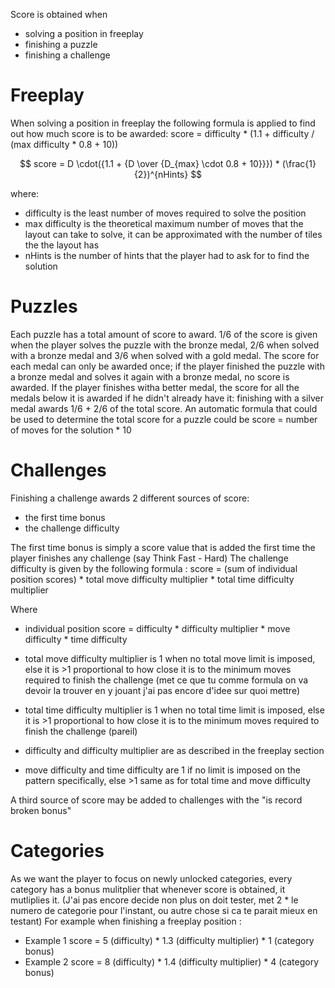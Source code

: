 Score is obtained when 
- solving a position in freeplay
- finishing a puzzle
- finishing a challenge

# Freeplay
When solving a position in freeplay the following formula is applied to find out how much score is to be awarded:
score = difficulty * (1.1 + difficulty / (max difficulty * 0.8 + 10))

$$ score = D \cdot({1.1 + {D \over {D_{max} \cdot 0.8 + 10}}}) * (\frac{1}{2})^{nHints} $$

where: 
- difficulty is the least number of moves required to solve the position
- max difficulty is the theoretical maximum number of moves that the layout can take to solve, it can be approximated with the number of tiles the the layout has
- nHints is the number of hints that the player had to ask for to find the solution

# Puzzles
Each puzzle has a total amount of score to award. 1/6 of the score is given when the player solves the puzzle with the bronze medal, 2/6 when solved with a bronze medal and 3/6 when solved with a gold medal. The score for each medal can only be awarded once; if the player finished the puzzle with a bronze medal and solves it again with a bronze medal, no score is awarded. If the player finishes witha better medal, the score for all the medals below it is awarded if he didn't already have it: finishing with a silver medal awards 1/6 + 2/6 of the total score.
An automatic formula that could be used to determine the total score for a puzzle could be score = number of moves for the solution * 10


# Challenges
Finishing a challenge awards 2 different sources of score:
- the first time bonus
- the challenge difficulty

The first time bonus is simply a score value that is added the first time the player finishes any challenge (say Think Fast - Hard)
The challenge difficulty is given by the following formula :
score = (sum of individual position scores) * total move difficulty multiplier * total time difficulty multiplier

Where
- individual position score = difficulty * difficulty multiplier * move difficulty * time difficulty

- total move difficulty multiplier is 1 when no total move limit is imposed, else it is >1 proportional to how close it is to the minimum moves required to finish the challenge (met ce que tu comme formula on va devoir la trouver en y jouant j'ai pas encore d'idee sur quoi mettre)
- total time difficulty multiplier is 1 when no total time limit is imposed, else it is >1 proportional to how close it is to the minimum moves required to finish the challenge (pareil)

- difficulty and difficulty multiplier are as described in the freeplay section
- move difficulty and time difficulty are 1 if no limit is imposed on the pattern specifically, else >1 same as for total time and move difficulty

A third source of score may be added to challenges with the "is record broken bonus"

# Categories
As we want the player to focus on newly unlocked categories, every category has a bonus mulitplier that whenever score is obtained, it mutliplies it. (J'ai pas encore decide non plus on doit tester, met 2 * le numero de categorie pour l'instant, ou autre chose si ca te parait mieux en testant)
For example when finishing a freeplay position :
- Example 1
score = 5 (difficulty) * 1.3 (difficulty multiplier) * 1 (category bonus)
- Example 2 
score = 8 (difficulty) * 1.4 (difficulty multiplier) * 4 (category bonus)

